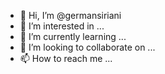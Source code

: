 - 👋 Hi, I’m @germansiriani
- 👀 I’m interested in ...
- 🌱 I’m currently learning ...
- 💞️ I’m looking to collaborate on ...
- 📫 How to reach me ...

<!---
germansiriani/germansiriani is a ✨ special ✨ repository because its `README.md` (this file) appears on your GitHub profile.
You can click the Preview link to take a look at your changes.
--->
